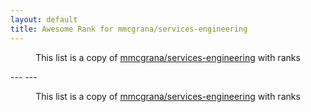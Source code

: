 ```yaml
---
layout: default
title: Awesome Rank for mmcgrana/services-engineering
---
```


<p align="center">
	This list is a copy of <a href="https://github.com/mmcgrana/services-engineering">mmcgrana/services-engineering</a> with ranks
</p>
---
---
<p align="center">
	This list is a copy of <a href="https://github.com/mmcgrana/services-engineering">mmcgrana/services-engineering</a> with ranks
</p>
